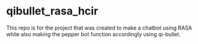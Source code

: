 # qibullet_rasa_hcir
This repo is for the project that was created to make a chatbot using RASA while also making the pepper bot function accordingly using qi-bullet.
